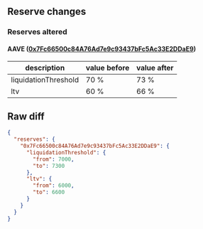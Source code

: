 ## Reserve changes

### Reserves altered

#### AAVE ([0x7Fc66500c84A76Ad7e9c93437bFc5Ac33E2DDaE9](https://etherscan.io/address/0x7Fc66500c84A76Ad7e9c93437bFc5Ac33E2DDaE9))

| description | value before | value after |
| --- | --- | --- |
| liquidationThreshold | 70 % | 73 % |
| ltv | 60 % | 66 % |


## Raw diff

```json
{
  "reserves": {
    "0x7Fc66500c84A76Ad7e9c93437bFc5Ac33E2DDaE9": {
      "liquidationThreshold": {
        "from": 7000,
        "to": 7300
      },
      "ltv": {
        "from": 6000,
        "to": 6600
      }
    }
  }
}
```